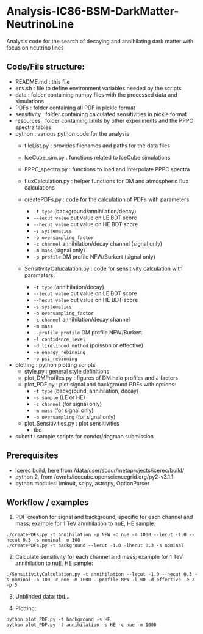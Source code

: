 # Analysis-IC86-BSM-DarkMatter-NeutrinoLine
Analysis code for the search of decaying and annihilating dark matter with focus on neutrino lines

## Code/File structure:

- README.md : this file
- env.sh : file to define environment variables needed by the scripts
- data : folder containing numpy files with the processed data and simulations
- PDFs : folder containing all PDF in pickle format
- sensitivity : folder containing calculated sensitivities in pickle format
- resources : folder containing limits by other experiments and the PPPC spectra tables
- python : various python code for the analysis
  - fileList.py : provides filenames and paths for the data files
  - IceCube_sim.py : functions related to IceCube simulations
  - PPPC_spectra.py : functions to load and interpolate PPPC spectra 
  - fluxCalculation.py : helper functions for DM and atmospheric flux calculations
  - createPDFs.py : code for the calculation of PDFs with parameters
    - `-t type` (background/annihilation/decay)
    - `--lecut value` cut value on LE BDT score
    - `--hecut value` cut value on HE BDT score
    - `-s systematics`
    - `-o oversampling_factor`
    - `-c channel` annihilation/decay channel (signal only)
    - `-m mass` (signal only)
    - `-p profile` DM profile NFW/Burkert (signal only)
    
  - SensitivityCalucalation.py : code for sensitivity calculation with parameters:
    - `-t type` (annihilation/decay)
    - `--lecut value` cut value on LE BDT score
    - `--hecut value` cut value on HE BDT score
    - `-s systematics`
    - `-o oversampling_factor`
    - `-c channel` annihilation/decay channel
    - `-m mass`
    - `--profile profile` DM profile NFW/Burkert
    - `-l confidence_level`
    - `-d likelihood_method` (poisson or effective)
    - `-e energy_rebinning`
    - `-p psi_rebinning`
- plotting : python plotting scripts
  - style.py : general style definitions
  - plot_DMProfiles.py : figures of DM halo profiles and J factors
  - plot_PDF.py : plot signal and background PDFs with options:
    - `-t type` (background, annihilation, decay)
    - `-s sample` (LE or HE)
    - `-c channel` (for signal only)
    - `-m mass` (for signal only)
    - `-o oversampling` (for signal only)
  - plot_Sensitivities.py : plot sensitivities
    - tbd
- submit : sample scripts for condor/dagman submission


## Prerequisites

- icerec build, here from /data/user/sbaur/metaprojects/icerec/build/
- python 2, from /cvmfs/icecube.opensciencegrid.org/py2-v3.1.1
- python modules: iminuit, scipy, astropy, OptionParser

## Workflow / examples

1. PDF creation for signal and background, specific for each channel and mass; example for 1 TeV annihilation to nuE, HE sample:
```
./createPDFs.py -t annihilation -p NFW -c nue -m 1000 --lecut -1.0 --hecut 0.3 -s nominal -o 100
./createPDFs.py -t background --lecut -1.0 -lhecut 0.3 -s nominal
```

2. Calculate sensitivity for each channel and mass; example for 1 TeV annihilation to nuE, HE sample:
```
./SensitivityCalculation.py -t annihilation --lecut -1.0 --hecut 0.3 -s nominal -o 100 -c nue -m 1000 --profile NFW -l 90 -d effective -e 2 -p 5
```

3. Unblinded data: tbd...

4. Plotting:
```
python plot_PDF.py -t background -s HE
python plot_PDF.py -t annihilation -s HE -c nue -m 1000
```
